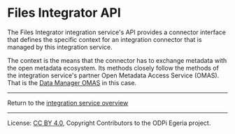 <!-- SPDX-License-Identifier: CC-BY-4.0 -->
<!-- Copyright Contributors to the ODPi Egeria project 2020. -->

# Files Integrator API

The Files Integrator integration service's API provides a connector interface that defines
the specific context for an integration connector that is managed by this integration service.

The context is the means that the connector has to exchange metadata with the open metadata ecosystem.
Its methods closely follow the methods of the integration service's partner Open Metadata Access Service (OMAS).
That is the [Data Manager OMAS](../../../access-services/data-manager) in this case.


----
Return to the [integration service overview](..)

----
License: [CC BY 4.0](https://creativecommons.org/licenses/by/4.0/),
Copyright Contributors to the ODPi Egeria project.